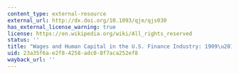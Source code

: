 ```yaml
---
content_type: external-resource
external_url: http://dx.doi.org/10.1093/qje/qjs030
has_external_license_warning: true
license: https://en.wikipedia.org/wiki/All_rights_reserved
status: ''
title: "Wages and Human Capital in the U.S. Finance Industry: 1909\u20132006"
uid: 23a35f6a-e2f8-4258-adc0-8f7aca252ef8
wayback_url: ''
---
```

